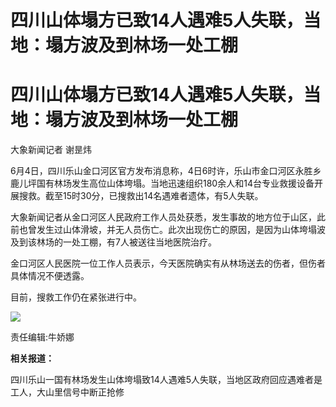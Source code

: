 # 四川山体塌方已致14人遇难5人失联，当地：塌方波及到林场一处工棚

# 四川山体塌方已致14人遇难5人失联，当地：塌方波及到林场一处工棚

大象新闻记者 谢昰炜

6月4日，四川乐山金口河区官方发布消息称，4日6时许，乐山市金口河区永胜乡鹿儿坪国有林场发生高位山体垮塌。当地迅速组织180余人和14台专业救援设备开展搜救。截至15时30分，已搜救出14名遇难者遗体，有5人失联。

大象新闻记者从金口河区人民政府工作人员处获悉，发生事故的地方位于山区，此前也曾发生过山体滑坡，并无人员伤亡。此次出现伤亡的原因，是因为山体垮塌波及到该林场的一处工棚，有7人被送往当地医院治疗。

金口河区人民医院一位工作人员表示，今天医院确实有从林场送去的伤者，但伤者具体情况不便透露。

目前，搜救工作仍在紧张进行中。

![](https://inews.gtimg.com/om_bt/OjRZOzn3v2aUwJn7O843LUlIJ_NFMU1eIdpttXgwVx4EwAA/1000)

责任编辑:牛娇娜

**相关报道：**

四川乐山一国有林场发生山体垮塌致14人遇难5人失联，当地区政府回应遇难者是工人，大山里信号中断正抢修

